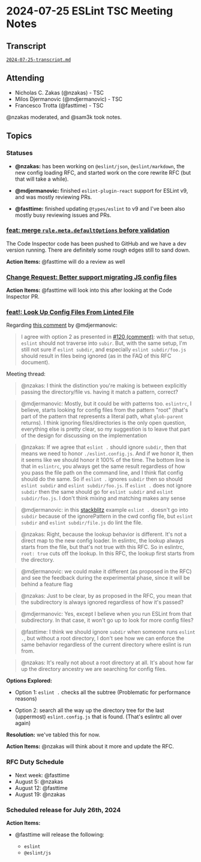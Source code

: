 # 2024-07-25 ESLint TSC Meeting Notes

## Transcript

[`2024-07-25-transcript.md`](2024-07-25-transcript.md)

## Attending

- Nicholas C. Zakas (@nzakas) - TSC
- Milos Djermanovic (@mdjermanovic) - TSC
- Francesco Trotta (@fasttime) - TSC

@nzakas moderated, and @sam3k took notes.

## Topics

### Statuses

* **@nzakas:**  has been working on `@eslint/json`, `@eslint/markdown`, the new config loading RFC, and started work on the core rewrite RFC (but that will take a while).

* **@mdjermanovic:** finished `eslint-plugin-react` support for ESLint v9, and was mostly reviewing PRs.

* **@fasttime:** finished updating `@types/eslint` to v9 and I've been also mostly busy reviewing issues and PRs.


### [feat: merge `rule.meta.defaultOptions` before validation](https://github.com/eslint/eslintrc/pull/166)

The Code Inspector code has been pushed to GitHub and we have a dev version running. There are definitely some rough edges still to sand down.

**Action Items:** @fasttime will do a review as well

### [Change Request: Better support migrating JS config files](https://github.com/eslint/rewrite/issues/64)

**Action Items:** @fasttime will look into this after looking at the Code Inspector PR.

### [feat!: Look Up Config Files From Linted File](https://github.com/eslint/rfcs/pull/120)

Regarding [this comment](https://github.com/eslint/rfcs/pull/120#issuecomment-2251117016) by @mdjermanovic:

> I agree with option 2 as presented in [#120 (comment)](https://github.com/eslint/rfcs/pull/120#issuecomment-2221153450): with that setup, `eslint` should not traverse into `subir`. But, with the same setup, I'm still not sure if `eslint subdir`, and especially `eslint subdir/foo.js` should result in files being ignored (as in the FAQ of this RFC document).

Meeting thread:

> @nzakas: I think the distinction you're making is between explicitly passing the directory/file vs. having it match a pattern, correct?

> @mdjermanovic: Mostly, but it could be with patterns too. `eslintrc`, I believe, starts looking for config files from the pattern "root" (that's part of the pattern that represents a literal path, what `glob-parent` returns). I think ignoring files/directories is the only open question, everything else is pretty clear, so my suggestion is to leave that part of the design for discussing on the implementation

> @nzakas: If we agree that `eslint .` should ignore `subdir`, then that means we need to honor `./eslint.config.js`. And if we honor it, then it seems like we should honor it 100% of the time. The bottom line is that in `eslintrc`, you always get the same result regardless of how you pass the file path on the command line, and I think flat config should do the same. So if `eslint .` ignores `subdir` then so should `eslint subdir` and `eslint subdir/foo.js`. If `eslint .` does not ignore `subdir` then the same should go for `eslint subdir` and `eslint subdir/foo.js`. I don't think mixing and matching makes any sense

> @mdjermanovic: in this [stackblitz](https://discord.com/channels/688543509199716507/688545247843713092/1266133982689628303) example `eslint .` doesn't go into `subdir` because of the ignorePattern in the cwd config file, but `eslint subdir` and `eslint subdir/file.js` do lint the file. 

> @nzakas: Right, because the lookup behavior is different. It's not a direct map to the new config loader. In eslintrc, the lookup always starts from the file, but that's not true with this RFC. So in eslintrc, `root: true` cuts off the lookup. In this RFC, the lookup first starts from the directory.

> @mdjermanovic: we could make it different (as proposed in the RFC) and see the feedback during the experimental phase, since it will be behind a feature flag

> @nzakas: Just to be clear, by as proposed in the RFC, you mean that the subdirectory is always ignored regardless of how it's passed?

> @mdjermanovic: Yes, except I believe when you run ESLint from that subdirectory. In that case, it won't go up to look for more config files?

> @fasttime: I think we should ignore `subdir` when someone runs `eslint .`, but without a root directory, I don't see how we can enforce the same behavior regardless of the current directory where eslint is run from.

> @nzakas: It's really not about a root directory at all. It's about how far up the directory ancestry we are searching for config files.

**Options Explored:**

* Option 1: `eslint .` checks all the subtree (Problematic for performance reasons)

* Option 2: search all the way up the directory tree for the last (uppermost) `eslint.config.js` that is found. (That's eslintrc all over again)

**Resolution:** we've tabled this for now.

**Action Items:** @nzakas will think about it more and update the RFC.

### RFC Duty Schedule

* Next week: @fasttime
* August 5: @nzakas
* August 12: @fasttime 
* August 19: @nzakas

### Scheduled release for July 26th, 2024

**Action Items:**

- @fasttime will release the following:

  - `eslint`
  - `@eslint/js`